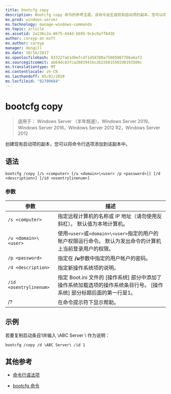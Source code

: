 ```yaml
---
title: bootcfg copy
description: Bootcfg copy 命令的参考主题，该命令会生成现有启动项的副本，您可以将命令行选项添加到该副本中。
ms.prod: windows-server
ms.technology: manage-windows-commands
ms.topic: article
ms.assetid: 2a236c2a-8675-444d-b695-9cbc9aff643b
author: coreyp-at-msft
ms.author: coreyp
manager: dongill
ms.date: 10/16/2017
ms.openlocfilehash: 033227ab1d9efcdf1d58708a75085067766a6af2
ms.sourcegitcommit: ab64dc83fca28039416c26226815502d0193500c
ms.translationtype: MT
ms.contentlocale: zh-CN
ms.lasthandoff: 05/01/2020
ms.locfileid: "82709684"
---
```

# <a name="bootcfg-copy"></a>bootcfg copy

> 适用于： Windows Server （半年频道），Windows Server 2019，Windows Server 2016，Windows Server 2012 R2，Windows Server 2012

创建现有启动项的副本，您可以将命令行选项添加到该副本中。

## <a name="syntax"></a>语法

```
bootcfg /copy [/s <computer> [/u <domain>\<user> /p <password>]] [/d <description>] [/id <osentrylinenum>]
```

### <a name="parameters"></a>参数

| 参数 | 描述 |
| --------- | ----------- |
| `/s <computer>` | 指定远程计算机的名称或 IP 地址（请勿使用反斜杠）。 默认值为本地计算机。 |
| `/u <domain>\<user>`  | 使用`<user>`或`<domain>\<user>`指定的用户的帐户权限运行命令。 默认为发出命令的计算机上当前登录用户的权限。 |
| `/p <password>` | 指定在 **/u**参数中指定的用户帐户的密码。 |
| `/d <description>` | 指定新操作系统项的说明。 |
| `/id <osentrylinenum>` | 指定 Boot.ini 文件的 [操作系统] 部分中添加了操作系统加载选项的操作系统条目行号。 [操作系统] 部分标题后面的第一行是1。 |
| /? | 在命令提示符下显示帮助。 |

## <a name="examples"></a>示例

若要复制启动条目1并输入 \ABC Server \ 作为说明：

```
bootcfg /copy /d \ABC Server\ /id 1
```

## <a name="additional-references"></a>其他参考

- [命令行语法项](command-line-syntax-key.md)

- [bootcfg 命令](bootcfg.md)
